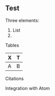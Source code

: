 ## Test

Three elements:
1. List
2. 
Tables

| X | T |
|---|---|
|A  | B |

Citations

Integration with Atom